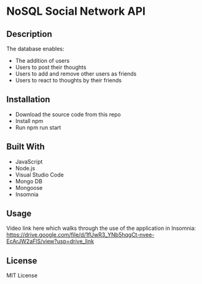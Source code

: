 # NoSQL Social Network API

## Description
The database enables:
- The addition of users
- Users to post their thoughts
- Users to add and remove other users as friends
- Users to react to thoughts by their friends

## Installation
- Download the source code from this repo
- Install npm
- Run npm run start

## Built With
- JavaScript
- Node.js
- Visual Studio Code
- Mongo DB
- Mongoose
- Insomnia

## Usage
Video link here which walks through the use of the application in Insomnia: https://drive.google.com/file/d/1fUwR3_YNb5hqgCt-nvee-EcArJW2aFlS/view?usp=drive_link

## License
MIT License
